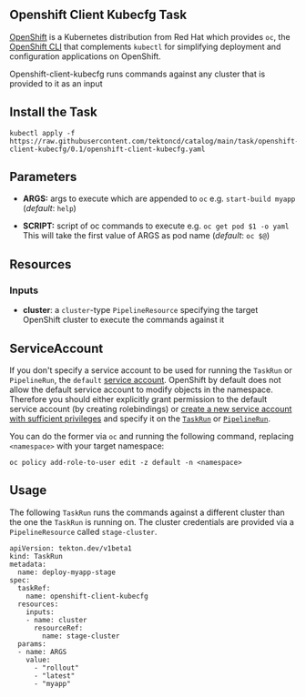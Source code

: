 ## Openshift Client Kubecfg Task

[OpenShift](http://www.openshift.com) is a Kubernetes distribution from Red Hat which provides `oc`, the [OpenShift CLI](https://docs.openshift.com/container-platform/4.1/cli_reference/getting-started-cli.html) that complements `kubectl` for simplifying deployment and configuration applications on OpenShift.

Openshift-client-kubecfg runs commands against any cluster that is provided to it as an input

## Install the Task

```
kubectl apply -f https://raw.githubusercontent.com/tektoncd/catalog/main/task/openshift-client-kubecfg/0.1/openshift-client-kubecfg.yaml
```


## Parameters

* **ARGS:** args to execute which are appended to `oc` e.g. `start-build myapp` (_default_: `help`)

* **SCRIPT:** script of oc commands to execute  e.g. `oc get pod $1 -o yaml` This will take the first value of ARGS as pod name (_default_: `oc $@`)

## Resources

### Inputs

* **cluster**: a `cluster`-type `PipelineResource` specifying the target OpenShift cluster to execute the commands against it

## ServiceAccount

If you don't specify a service account to be used for running the `TaskRun` or `PipelineRun`, the `default` [service account](https://kubernetes.io/docs/tasks/configure-pod-container/configure-service-account/#use-the-default-service-account-to-access-the-api-server). OpenShift by default does not allow the default service account to modify objects in the namespace. Therefore you should either explicitly grant permission to the default service account (by creating rolebindings) or [create a new service account with sufficient privileges](https://kubernetes.io/docs/reference/access-authn-authz/rbac/#service-account-permissions) and specify it on the [`TaskRun`](https://github.com/tektoncd/pipeline/blob/main/docs/taskruns.md#service-account) or [`PipelineRun`](https://github.com/tektoncd/pipeline/blob/main/docs/pipelineruns.md#service-account).

You can do the former via `oc` and running the following command, replacing `<namespace>` with your target namespace:
```
oc policy add-role-to-user edit -z default -n <namespace>
```

## Usage

The following `TaskRun` runs the commands against a different cluster than the one the `TaskRun` is running on. The cluster credentials are provided via a `PipelineResource` called `stage-cluster`.

```
apiVersion: tekton.dev/v1beta1
kind: TaskRun
metadata:
  name: deploy-myapp-stage
spec:
  taskRef:
    name: openshift-client-kubecfg
  resources:
    inputs:
    - name: cluster
      resourceRef:
        name: stage-cluster
  params:
  - name: ARGS
    value:
      - "rollout"
      - "latest"
      - "myapp"
```

